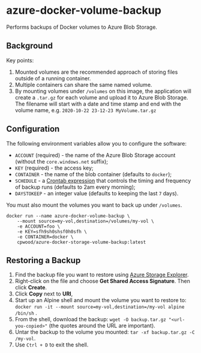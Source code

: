 # azure-docker-volume-backup
Performs backups of Docker volumes to Azure Blob Storage.

## Background
Key points:

1. Mounted volumes are the recommended approach of storing files outside of a running container.
2. Multiple containers can share the same named volume.
3. By mounting volumes under `/volumes` on this image, the application will create a `.tar.gz` for each volume and upload it to Azure Blob Storage. The filename will start with a date and time stamp and end with the volume name, e.g. `2020-10-22 23-12-23 MyVolume.tar.gz`

## Configuration
The following environment variables allow you to configure the software:

* `ACCOUNT` (required) - the name of the Azure Blob Storage account (without the `core.windows.net` suffix);
* `KEY` (required) - the access key;
* `CONTAINER` - the name of the blob container (defaults to `docker`);
* `SCHEDULE` - a [Crontab expression](https://crontab-generator.org/) that controls the timing and frequency of backup runs (defaults to 2am every morning);
* `DAYSTOKEEP` - an integer value (defaults to keeping the last `7` days).

You must also mount the volumes you want to back up under `/volumes`.

```
docker run --name azure-docker-volume-backup \
    --mount source=my-vol,destination=/volumes/my-vol \
    -e ACCOUNT=foo \
    -e KEY=sfh9sh0shsf0h0sfh \
    -e CONTAINER=docker \
    cpwood/azure-docker-storage-volume-backup:latest
```

## Restoring a Backup

1. Find the backup file you want to restore using [Azure Storage Explorer](https://azure.microsoft.com/en-gb/features/storage-explorer/).
2. Right-click on the file and choose **Get Shared Access Signature**. Then click **Create**.
3. Click **Copy** next to **URI**,
4. Start up an Alpine shell and mount the volume you want to restore to: `docker run -it --mount source=my-vol,destination=/my-vol alpine /bin/sh` .
5. From the shell, download the backup: `wget -O backup.tar.gz "<url-you-copied>"` (the quotes around the URL are important).
6. Untar the backup to the volume you mounted: `tar -xf backup.tar.gz -C /my-vol`.
7. Use `Ctrl + D` to exit the shell.